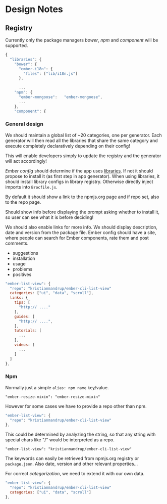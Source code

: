 # Design Notes

## Registry

Currently only the package managers *bower*, *npm* and *component* will be supported.

```js
{
  "libraries": {
    "bower": {
      "ember-i18n": {
        "files": ["lib/i18n.js"]
      },
      
      ...
    "npm": {
      "ember-mongoose":   "ember-mongoose",
      ...
    },
    "component": {            
```

### General design

We should maintain a global list of ~20 categories, one per generator. Each generator will then read all the libraries
that share the same category and execute completely declaratively depending on their config!

This will enable developers simply to update the registry and the generator will act accordingly!

*Ember config* should determine if the app uses [libraries](https://github.com/kristianmandrup/libraries). 
If not it should propose to install it (as first step in app generator). When using libraries, it should
install library configs in library registry. Otherwise directly inject imports into `Brocfile.js`.

By default it should show a link to the npmjs.org page and if repo set, also to the repo page.

Should show info before displaying the prompt asking whether to install it, so user can see what it is before deciding!

We should also enable links for more info. We should display description, date and version from the package file.
Ember config should have a site, where people can search for Ember components, rate them and post comments.

- suggestions
- installation
- usage
- problems
- positives

```js
"ember-list-view": {
  "repo": "kristianmandrup/ember-cli-list-view"
  categories: ["ui", "data", "scroll"],  
  links: {
    tips: [
      "http:// ...."
    ],
    guides: [
      "http:// ....",
    ],
    tutorials: [
      ...
    ],
    videos: [
      ...
    ]
  ]
},
```

### Npm

Normally just a simple `alias: npm name` key/value.

`"ember-resize-mixin": "ember-resize-mixin"`

However for some cases we have to provide a repo other than npm.

```js
"ember-list-view": {
  "repo": "kristianmandrup/ember-cli-list-view"
},
```

This could be determined by analyzing the string, so that any string with special chars like "/" would be interpreted
as a repo.

`"ember-list-view": "kristianmandrup/ember-cli-list-view"`

The keywords can easily be retrieved from npmjs.org registry or `package.json`.
Also date, version and other relevant properties...

For correct *categorization*, we need to extend it with our own data.

```js
"ember-list-view": {
  "repo": "kristianmandrup/ember-cli-list-view"
  categories: ["ui", "data", "scroll"]
},
```


